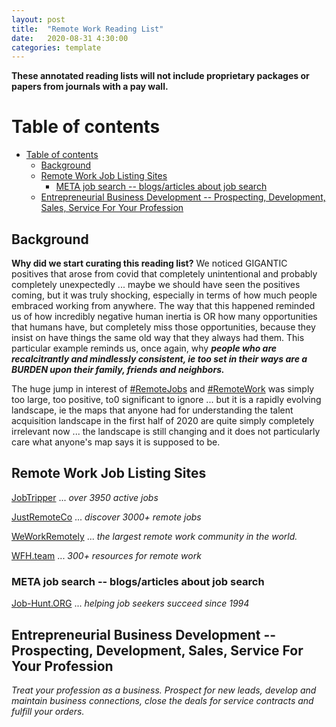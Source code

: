 ```yaml
---
layout: post
title:  "Remote Work Reading List"
date:   2020-08-31 4:30:00
categories: template
---
```



**These annotated reading lists will not include proprietary packages or papers from journals with a pay wall.**

# Table of contents
- [Table of contents](#table-of-contents)
  - [Background <a name="background"></a>](#background-)
  - [Remote Work Job Listing Sites <a name="paragraph1"></a>](#remote-work-job-listing-sites-)
    - [META job search -- blogs/articles about job search <a name="subparagraph1"></a>](#meta-job-search----blogsarticles-about-job-search-)
  - [Entrepreneurial Business Development -- Prospecting, Development, Sales, Service For Your Profession<a name="paragraph2"></a>](#entrepreneurial-business-development----prospecting-development-sales-service-for-your-profession)

## Background <a name="background"></a>

**Why did we start curating this reading list?**
We noticed GIGANTIC positives that arose from covid that completely unintentional and probably completely unexpectedly ... maybe we should have seen the positives coming, but it was truly shocking, especially in terms of how much people embraced working from anywhere. The way that this happened reminded us of how incredibly negative human inertia is OR how many opportunities that humans have, but completely miss those opportunities, because they insist on have things the same old way that they always had them. This particular example reminds us, once again, why ***people who are recalcitrantly and mindlessly consistent, ie too set in their ways are a BURDEN upon their family, friends and neighbors.***

The huge jump in interest of [#RemoteJobs](https://twitter.com/search?q=%23remotejobs&src=typeahead_click&f=live) and [#RemoteWork](https://twitter.com/search?q=%23remotework&src=typed_query&f=live) was simply too large, too positive, to0 significant to ignore ... but it is a rapidly evolving landscape, ie the maps that anyone had for understanding the talent acquisition landscape in the first half of 2020 are quite simply completely irrelevant now ... the landscape is still changing and it does not particularly care what anyone's map says it is supposed to be.


## Remote Work Job Listing Sites <a name="paragraph1"></a>

[JobTripper](https://jobtripper.com/All-jobs) ... *over 3950 active jobs*

[JustRemoteCo](https://justremote.co/) ... *discover 3000+ remote jobs*

[WeWorkRemotely](https://weworkremotely.com/) ...  *the largest remote work community in the world.*

[WFH.team](https://wfh.team/) ... *300+ resources for remote work*

### META job search -- blogs/articles about job search <a name="subparagraph1"></a>

[Job-Hunt.ORG](https://www.job-hunt.org/) ... *helping job seekers succeed since 1994* 

## Entrepreneurial Business Development -- Prospecting, Development, Sales, Service For Your Profession<a name="paragraph2"></a>

*Treat your profession as a business. Prospect for new leads, develop and maintain business connections, close the deals for service contracts and fulfill your orders.*
